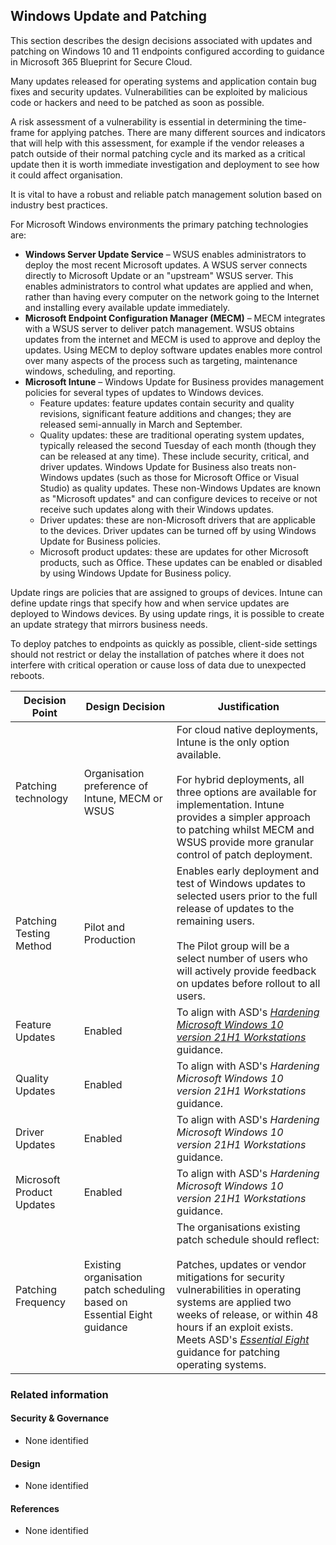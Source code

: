 Windows Update and Patching
---

This section describes the design decisions associated with updates and patching on Windows 10 and 11 endpoints configured according to guidance in Microsoft 365 Blueprint for Secure Cloud.

Many updates released for operating systems and application contain bug fixes and security updates. Vulnerabilities can be exploited by malicious code or hackers and need to be patched as soon as possible.

A risk assessment of a vulnerability is essential in determining the time-frame for applying patches. There are many different sources and indicators that will help with this assessment, for example if the vendor releases a patch outside of their normal patching cycle and its marked as a critical update then it is worth immediate investigation and deployment to see how it could affect organisation.

It is vital to have a robust and reliable patch management solution based on industry best practices.

For Microsoft Windows environments the primary patching technologies are:

* **Windows Server Update Service** – WSUS enables administrators to deploy the most recent Microsoft updates. A WSUS server connects directly to Microsoft Update or an "upstream" WSUS server. This enables administrators to control what updates are applied and when, rather than having every computer on the network going to the Internet and installing every available update immediately.
* **Microsoft Endpoint Configuration Manager (MECM)** – MECM integrates with a WSUS server to deliver patch management. WSUS obtains updates from the internet and MECM is used to approve and deploy the updates. Using MECM to deploy software updates enables more control over many aspects of the process such as targeting, maintenance windows, scheduling, and reporting.
* **Microsoft Intune** – Windows Update for Business provides management policies for several types of updates to Windows devices.
  * Feature updates: feature updates contain security and quality revisions, significant feature additions and changes; they are released semi-annually in March and September.
  * Quality updates: these are traditional operating system updates, typically released the second Tuesday of each month (though they can be released at any time). These include security, critical, and driver updates. Windows Update for Business also treats non-Windows updates (such as those for Microsoft Office or Visual Studio) as quality updates. These non-Windows Updates are known as "Microsoft updates" and can configure devices to receive or not receive such updates along with their Windows updates.
  * Driver updates: these are non-Microsoft drivers that are applicable to the devices. Driver updates can be turned off by using Windows Update for Business policies.
  * Microsoft product updates: these are updates for other Microsoft products, such as Office. These updates can be enabled or disabled by using Windows Update for Business policy.

Update rings are policies that are assigned to groups of devices. Intune can define update rings that specify how and when service updates are deployed to Windows devices. By using update rings, it is possible to create an update strategy that mirrors business needs.

To deploy patches to endpoints as quickly as possible, client-side settings should not restrict or delay the installation of patches where it does not interfere with critical operation or cause loss of data due to unexpected reboots.

| Decision Point            | Design Decision                                                          | Justification                                                                                                                                                                                                                                                                                           |
|---------------------------|--------------------------------------------------------------------------|---------------------------------------------------------------------------------------------------------------------------------------------------------------------------------------------------------------------------------------------------------------------------------------------------------|
| Patching technology       | Organisation preference of Intune, MECM or WSUS                          | For cloud native deployments, Intune is the only option available.<br><br>For hybrid deployments, all three options are available for implementation. Intune provides a simpler approach to patching whilst MECM and WSUS provide more granular control of patch deployment.                            |
| Patching Testing Method   | Pilot and Production                                                     | Enables early deployment and test of Windows updates to selected users prior to the full release of updates to the remaining users.<br><br>The Pilot group will be a select number of users who will actively provide feedback on updates before rollout to all users.                                   |
| Feature Updates           | Enabled                                                                  | To align with ASD's [*Hardening Microsoft Windows 10 version 21H1 Workstations*](https://www.cyber.gov.au/resources-business-and-government/maintaining-devices-and-systems/system-hardening-and-administration/system-hardening/hardening-microsoft-windows-10-version-21h1-workstations) guidance.                                                                                                                                                                                                                                                      |
| Quality Updates           | Enabled                                                                  | To align with ASD's *Hardening Microsoft Windows 10 version 21H1 Workstations* guidance.                                                                                                                                                                                                                                                      |
| Driver Updates            | Enabled                                                                  | To align with ASD's *Hardening Microsoft Windows 10 version 21H1 Workstations* guidance.                                                                                                                                                                                                                                                       |
| Microsoft Product Updates | Enabled                                                                  | To align with ASD's *Hardening Microsoft Windows 10 version 21H1 Workstations* guidance.                                                                                                                                                                                                                                                       |
| Patching Frequency        | Existing organisation patch scheduling based on Essential Eight guidance | The organisations existing patch schedule should reflect:<br><br>Patches, updates or vendor mitigations for security vulnerabilities in operating systems are applied two weeks of release, or within 48 hours if an exploit exists. <br>Meets ASD's [*Essential Eight*](https://www.cyber.gov.au/resources-business-and-government/essential-cyber-security/essential-eight) guidance for patching operating systems. |


### Related information

#### Security & Governance

* None identified

#### Design

* None identified

#### References

* None identified

